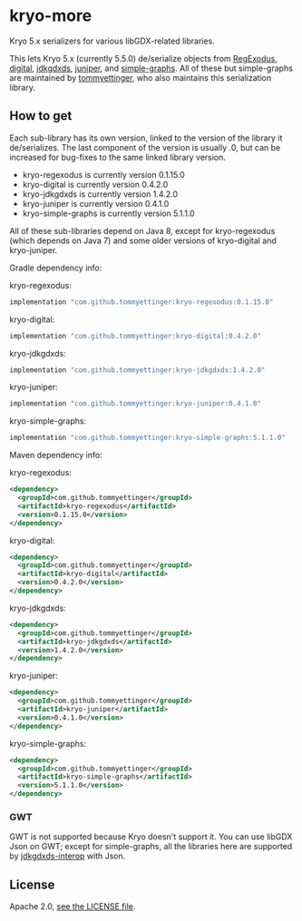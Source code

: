 # kryo-more

Kryo 5.x serializers for various libGDX-related libraries.

This lets Kryo 5.x (currently 5.5.0) de/serialize objects from [RegExodus](https://github.com/tommyettinger/RegExodus),
[digital](https://github.com/tommyettinger/digital), [jdkgdxds](https://github.com/tommyettinger/jdkgdxds),
[juniper](https://github.com/tommyettinger/juniper), and [simple-graphs](https://github.com/earlygrey/simple-graphs).
All of these but simple-graphs are maintained by [tommyettinger](https://github.com/tommyettinger), who also maintains
this serialization library.

## How to get

Each sub-library has its own version, linked to the version of the library it de/serializes.
The last component of the version is usually .0, but can be increased for bug-fixes to the same linked library version. 

  - kryo-regexodus is currently version 0.1.15.0
  - kryo-digital is currently version 0.4.2.0
  - kryo-jdkgdxds is currently version 1.4.2.0
  - kryo-juniper is currently version 0.4.1.0
  - kryo-simple-graphs is currently version 5.1.1.0

All of these sub-libraries depend on Java 8, except for kryo-regexodus (which depends on Java 7) and some older versions
of kryo-digital and kryo-juniper.

Gradle dependency info:

kryo-regexodus:

```gradle
implementation "com.github.tommyettinger:kryo-regexodus:0.1.15.0"
```

kryo-digital:

```gradle
implementation "com.github.tommyettinger:kryo-digital:0.4.2.0"
```

kryo-jdkgdxds:

```gradle
implementation "com.github.tommyettinger:kryo-jdkgdxds:1.4.2.0"
```

kryo-juniper:

```gradle
implementation "com.github.tommyettinger:kryo-juniper:0.4.1.0"
```

kryo-simple-graphs:

```gradle
implementation "com.github.tommyettinger:kryo-simple-graphs:5.1.1.0"
```

Maven dependency info:

kryo-regexodus:

```xml
<dependency>
  <groupId>com.github.tommyettinger</groupId>
  <artifactId>kryo-regexodus</artifactId>
  <version>0.1.15.0</version>
</dependency>
```

kryo-digital:

```xml
<dependency>
  <groupId>com.github.tommyettinger</groupId>
  <artifactId>kryo-digital</artifactId>
  <version>0.4.2.0</version>
</dependency>
```

kryo-jdkgdxds:

```xml
<dependency>
  <groupId>com.github.tommyettinger</groupId>
  <artifactId>kryo-jdkgdxds</artifactId>
  <version>1.4.2.0</version>
</dependency>
```

kryo-juniper:

```xml
<dependency>
  <groupId>com.github.tommyettinger</groupId>
  <artifactId>kryo-juniper</artifactId>
  <version>0.4.1.0</version>
</dependency>
```

kryo-simple-graphs:

```xml
<dependency>
  <groupId>com.github.tommyettinger</groupId>
  <artifactId>kryo-simple-graphs</artifactId>
  <version>5.1.1.0</version>
</dependency>
```

### GWT

GWT is not supported because Kryo doesn't support it. You can use libGDX Json on GWT; except for simple-graphs, all the
libraries here are supported by [jdkgdxds-interop](https://github.com/tommyettinger/jdkgdxds_interop) with Json.

## License

Apache 2.0, [see the LICENSE file](LICENSE).